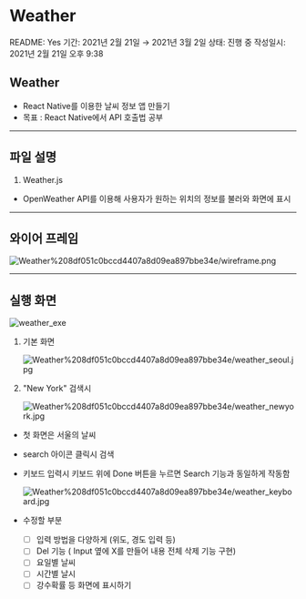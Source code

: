 # Weather

README: Yes
기간: 2021년 2월 21일 → 2021년 3월 2일
상태: 진행 중
작성일시: 2021년 2월 21일 오후 9:38

## Weather

- React Native를 이용한 날씨 정보 앱 만들기
- 목표 : React Native에서 API 호출법 공부

---

## 파일 설명

1. Weather.js
- OpenWeather API를 이용해 사용자가 원하는 위치의 정보를 불러와 화면에 표시

---

## 와이어 프레임

![Weather%208df051c0bccd4407a8d09ea897bbe34e/wireframe.png](Weather%208df051c0bccd4407a8d09ea897bbe34e/wireframe.png)

---

## 실행 화면
![weather_exe](https://user-images.githubusercontent.com/54919662/109576079-723d4300-7b36-11eb-8552-133ef89a8791.gif)   

1. 기본 화면

   ![Weather%208df051c0bccd4407a8d09ea897bbe34e/weather_seoul.jpg](Weather%208df051c0bccd4407a8d09ea897bbe34e/weather_seoul.jpg)

1. "New York" 검색시

   ![Weather%208df051c0bccd4407a8d09ea897bbe34e/weather_newyork.jpg](Weather%208df051c0bccd4407a8d09ea897bbe34e/weather_newyork.jpg)

- 첫 화면은 서울의 날씨
- search 아이콘 클릭시 검색
- 키보드 입력시 키보드 위에 Done 버튼을 누르면 Search 기능과 동일하게 작동함

  ![Weather%208df051c0bccd4407a8d09ea897bbe34e/weather_keyboard.jpg](Weather%208df051c0bccd4407a8d09ea897bbe34e/weather_keyboard.jpg)

- 수정할 부분
    - [ ]  입력 방법을 다양하게 (위도, 경도 입력 등)
    - [ ]  Del 기능 ( Input 옆에 X를 만들어 내용 전체 삭제 기능 구현)
    - [ ]  요일별 날씨
    - [ ]  시간별 날시
    - [ ]  강수확률 등 화면에 표시하기
